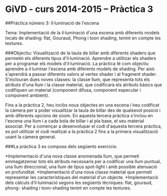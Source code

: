 GiVD - curs 2014-2015 – Pràctica 3
======================================
##Pràctica número 3: Il·luminació de l'escena

Tema: Implementació de la il·luminació d'una escena amb diferents models locals de shading: flat, Gouraud, Phong i toon shading, tenint en compte les textures.

###Objectiu:
Visualització de la taula de billar amb diferents shaders que permetin els diferents tipus
d'il·luminació. Aprendre a utilitzar els shaders per a programar els models d'il·luminació. La pràctica té com objectiu aprendre a il·luminar l'escena amb diferents models de shading. Per això s'aprendrà a passar diferents valors al vertex shader i al fragment shader. S'inclouran dues noves classes: la classe llum, que representa tots els atributs d'una llum i la classe material, que codificarà els atributs bàsics que codifiquen un material (component difusa, component especular i component ambient).

Fins a la pràctica 2, heu inclòs nous objectes en una escena i heu codificat la càmera per a poder visualitzar la taula de billar des de qualsevol posició i amb diferents opcions de zoom. En aquesta tercera pràctica s'inclou en l'escena una llum i a cada bola de billar i al pla base, el seu material associat.
Per a començar a desenvolupar el codi d'aquesta tercera pràctica, es pot utilitzar el codi realitzat a la pràctica 2 fins a la primera visualització usant la càmera general.

###La pràctica 3 es composa dels següents exercicis:

*Implementació d'una nova classe anomenada llum, que permeti emmagatzemar tots els atributs necessaris per a codificar una llum puntual, una llum direccional, una llum de tipus spot-light i amb possible atenuació en profunditat.
*Implementació d'una nova classe material que permeti representar les característiques del material d'un objecte.
*Implementació dels càlculs d’il·luminació segons les següents tècniques: flat, gouraud, phong- shading i toon-shading tenint en compte les textures.